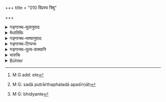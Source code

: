 +++
title = "010 विप्रस्य त्रिषु"

+++

<details><summary>गङ्गानथ-मूलानुवादः</summary>

Children of the Brāhmaṇa from the three lower castes, of the Kṣatriya from the two lower castes, and of the Vaiśya from the one lower caste,—these six have been declared to be ‘lowborn.’—(10)
</details>

<details><summary>मेधातिथिः</summary>

अत्र त्रिपादी अनुवाद एव । चतुर्थस् तु पादो **ऽपसदा**भिधानार्थः । **एते** त्रैवर्णिकानाम् एकान्तरद्व्यन्तरस्त्रीजाता **अपसदा**[^५९] वेदितव्याः । अपसदाः पुत्रार्थफलाद् अवसन्नाः[^६०] समानजातीयपुत्रापेक्षाया निन्द्यन्ते[^६१] ॥ १०.१० ॥


[^६१]:
     M G: bhidyante


[^६०]:
     M G: sadā putrārthaphaladā apaśīrṇāḥ


[^५९]:
     M G add: ete
</details>

<details><summary>गङ्गानथ-भाष्यानुवादः</summary>

The first three quarters of this verse contain a mere reiteration of what has gone before; and the fourth serves the purpose of pointing out the meaning of the term ‘*Apasada*,’ ‘*Lowborn*’;—the meaning being that the children of the three castes born of women one, two and three degrees lower should be known as ‘low-born.’

These are called ‘low-born’ because, though they serve the purposes of the ‘son,’ they are of a lower status than the son born of a wife of the same caste.—(10)
</details>

<details><summary>गङ्गानथ-टिप्पन्यः</summary>

This verse is quoted in *Parāśaramādhava* (Ācāra, p. 512), which adds that these are called ‘*apasada*,’ ‘base-born,’ on account of their being devoid of the pure caste of the Father,—and in *Nṛsiṃhaprasadā* (Saṃskāra 76a).
</details>

<details><summary>गङ्गानथ-तुल्य-वाक्यानि</summary>

**(verses 10.6-41)  
**

See Comparative notes for [Verse 10.6].
</details>

<details><summary>भारुचिः</summary>

मातृदोषविगर्हणायापशदा उच्यन्ते । अवसन्ना मातृजातिभ्यो ऽन्येभ्यो मनुष्येभ्यः । एवं च सत्य् आपेक्षिको ऽयम् अपशदस् तेषु विज्ञेयः । उत्कृष्टेष्व् एव पुनस् त्रिप्रतिलोमहीनतयापशदाः । **अपशदा** इत्य् अपशीर्णाः शदार्थवान् । पुत्रकार्याद् हीना इत्य् अर्थः । स्वर्णासुतापेक्ष्योच्यन्ते । एवम् अनुलोमानन्तरम् अधुना प्रतिलोमान् आह ॥ १०.१० ॥
</details>

<details><summary>Bühler</summary>

010	Children of a Brahmana by (women of) the three (lower) castes, of a Kshatriya by (wives of) the two (lower) castes, and of a Vaisya by (a wife of) the one caste (below him) are all six called base-born (apasada).
</details>
